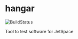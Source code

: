 # hangar
![BuildStatus](https://travis-ci.org/jetspace/hangar.svg)

Tool to test software for JetSpace
